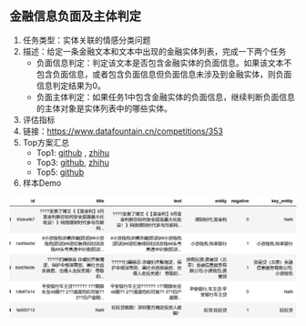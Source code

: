 ## 金融信息负面及主体判定


1. 任务类型：实体关联的情感分类问题 
2. 描述：给定一条金融文本和文本中出现的金融实体列表，完成一下两个任务
    - 负面信息判定：判定该文本是否包含金融实体的负面信息。如果该文本不包含负面信息，或者包含负面信息但负面信息未涉及到金融实体，则负面信息判定结果为0。
    - 负面主体判定：如果任务1中包含金融实体的负面信息，继续判断负面信息的主体对象是实体列表中的哪些实体。
3. 评估指标 
4. 链接：https://www.datafountain.cn/competitions/353
5. Top方案汇总
    - Top1: [github](https://github.com/xiong666/ccf_financial_negative) , [zhihu](https://zhuanlan.zhihu.com/p/99222193)
    - Top3: [github](https://github.com/Chevalier1024/CCF-BDCI-ABSA), [zhihu](https://zhuanlan.zhihu.com/p/97900951)
    - Top5: [github](https://github.com/rebornZH/2019-CCF-BDCI-NLP) 
 6. 样本Demo

 ![](data.png) 